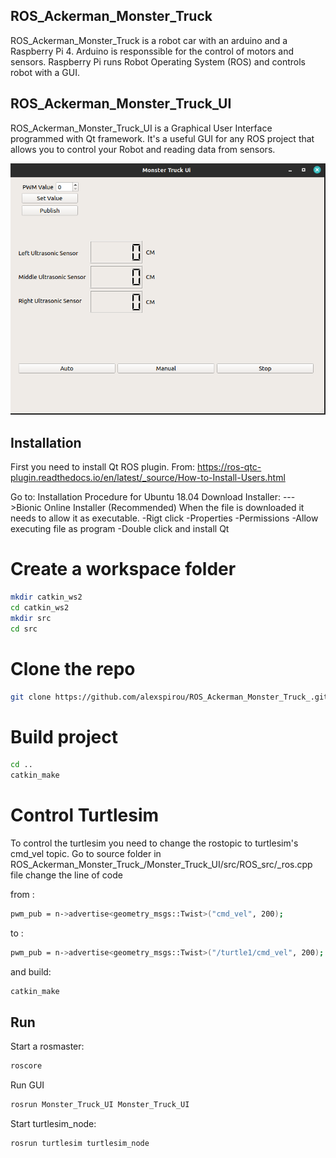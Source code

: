 ## ROS_Ackerman_Monster_Truck

ROS_Ackerman_Monster_Truck is a robot car with an arduino and a Raspberry Pi 4. Arduino is responssible for the control of motors and sensors. Raspberry Pi runs Robot Operating System (ROS) and controls robot with a GUI.

## ROS_Ackerman_Monster_Truck_UI
ROS_Ackerman_Monster_Truck_UI is a Graphical User Interface programmed with Qt framework. It's a useful GUI for any ROS project that allows you to control your Robot and reading data from sensors.


![](/Resources/ui.png)


## Installation
First you need to install Qt ROS plugin. 
From:
https://ros-qtc-plugin.readthedocs.io/en/latest/_source/How-to-Install-Users.html

Go to:
Installation Procedure for Ubuntu 18.04
Download Installer:
    --->Bionic Online Installer (Recommended)
When the file is downloaded it needs to allow it as executable.
-Rigt click
-Properties
-Permissions
-Allow executing file as program
-Double click and install Qt 
# Create a workspace folder
```bash
mkdir catkin_ws2
cd catkin_ws2
mkdir src
cd src

```
# Clone the repo
```bash
git clone https://github.com/alexspirou/ROS_Ackerman_Monster_Truck_.git
```
# Build project
```bash
cd ..
catkin_make
```
# Control Turtlesim
To control the turtlesim you need to change the rostopic to turtlesim's cmd_vel topic.
Go to source folder in ROS_Ackerman_Monster_Truck_/Monster_Truck_UI/src/ROS_src/_ros.cpp file change the line of code

from :
```bash
pwm_pub = n->advertise<geometry_msgs::Twist>("cmd_vel", 200);
```
to :
```bash
pwm_pub = n->advertise<geometry_msgs::Twist>("/turtle1/cmd_vel", 200);
```
and build:
```bash
catkin_make
``````
## Run
Start a rosmaster:
```bash
roscore
```
Run GUI
```bash
rosrun Monster_Truck_UI Monster_Truck_UI 
```
Start turtlesim_node:

```bash
rosrun turtlesim turtlesim_node
```




